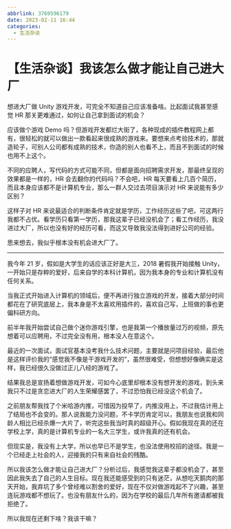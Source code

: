 ```yaml
---
abbrlink: 3769596179
date: 2023-02-11 16:44
categories:
  - 生活杂谈
---
```


# 【生活杂谈】我该怎么做才能让自己进大厂

想进大厂做 Unity 游戏开发，可完全不知道自己应该准备啥。比起面试我甚至感觉 HR 那关更难通过，如何让自己拿到面试的机会？

应该做个游戏 Demo 吗？但游戏开发都烂大街了，各种现成的插件教程网上都有，很轻松的就可以做出一款看起来很成熟的游戏来。要想来点考验技术的，那就造轮子，可别人公司都有成熟的技术，你造的别人也看不上，而且不到面试的时候也用不上这个。

不同的应聘人，写代码的方式可能不同，但都是面向招聘需求开发，那最终呈现的效果都是一样的，HR 会去翻你的代码吗？不会吧，HR 每天要看上几百个简历，而且本身应该都不是计算机专业，那么一群人交过去项目演示对 HR 来说能有多少区别？

这样子对 HR 来说最适合的判断条件肯定就是学历，工作经历这些了吧，可这两行我都不占优。看学历只看第一学历，那我这辈子已经没机会了；看工作经历，我没进过大厂，所以也没有好的经历可看，而这又导致我没法得到进好公司的经验。

思来想去，我似乎根本没有机会进大厂了。

---

我今年 21 岁，假如是大学生的话应该正好是大三，2018 暑假我开始接触 Unity，一开始只是存粹的爱好，后来自学的本科计算机，因为我本身的专业和计算机没有任何关系。

当我正式开始进入计算机的领域后，便不再进行独立游戏的开发，接着大部分时间都花在了研究底层上，我本身是不太喜欢用插件的，喜欢自己写，上班做的事也更偏科研方向。

前半年我开始尝试自己做个迷你游戏引擎，也是我第一个播放量过万的视频，原先想着可以应聘用，不过完全没有用，根本没人在意这个。

最近的一次面试，面试官基本没考我什么技术问题，主要就是问项目经验，最后他是这样评价我的“感觉我不像是干游戏开发的”，虽然很难受，但想想好像确实是这样，我已经很久没做过正儿八经的游戏了。

结果我总是宣扬着想做游戏开发，可如今心底里却根本没有想开发的游戏，到头来我只不过是贪恋进大厂的人生荣耀感罢了，不过恐怕我已经没这个机会了。

之前朋友帮我找了个米哈游内推，可惜因为投早了，内推没用上，不过我估计用上了结局也不会变的。那人说我能力没问题，不卡学历肯定可以，我朋友也说我和同龄人相比已经杀爆一大片了，听完这些我当时真的超级开心。假如我现在真的还在学校上学，真的是计算机专业的一名大三学生，或许我真的还有机会。

但现实是，我没有上大学，所以也早已不是学生，也没法使用校招的途径。我是一个已经走上社会的人，迎接我的只有来自社会的残酷。

所以我该怎么做才能让自己进大厂？分析过后，我感觉我这辈子都没机会了，甚至因此我失去了自己的人生目标。现在我还能感受到的只有迷茫，从想吃天鹅肉的那天开始，我弃坑了多个曾经难以割舍的爱好，现在不仅对做游戏起不了兴趣，甚至连玩游戏都不想玩了。也没有朋友什么的，因为在学校的最后几年所有邀请都被我拒绝了。

所以我现在还剩下啥？我该干嘛？
